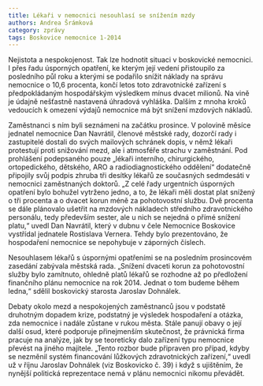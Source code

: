 ```yaml
---
title: Lékaři v nemocnici nesouhlasí se snížením mzdy
authors: Andrea Šrámková
category: zprávy
tags: Boskovice nemocnice 1-2014
---
```


Nejistota a nespokojenost. Tak lze hodnotit situaci v boskovické nemocnici. I přes řadu úsporných opatření, ke kterým její vedení přistoupilo za posledního půl roku a kterými se podařilo snížit náklady na správu nemocnice o 10,6 procenta, končí letos toto zdravotnické zařízení s předpokládaným hospodářským výsledkem mínus dvacet milionů. Na vině je údajně nešťastně nastavená úhradová vyhláška. Dalším z mnoha kroků vedoucích k omezení výdajů nemocnice má být snížení mzdových nákladů.

Zaměstnanci s ním byli seznámeni na začátku prosince. V polovině měsíce jednatel nemocnice Dan Navrátil, členové městské rady, dozorčí rady i zastupitelé dostali do svých mailových schránek dopis, v němž lékaři protestují proti snižování mezd, ale i atmosféře strachu v zaměstnání. Pod prohlášení podepsaného pouze „lékaři interního, chirurgického, ortopedického, dětského, ARO a radiodiagnostického oddělení“ dodatečně připojily svůj podpis zhruba tři desítky lékařů ze současných sedmdesáti v nemocnici zaměstnaných doktorů. „Z celé řady urgentních úsporných opatření bylo bohužel vytrženo jedno, a to, že lékaři měli dostat plat snížený o tři procenta a o dvacet korun méně za pohotovostní službu. Dvě procenta se dále plánovalo ušetřit na mzdových nákladech středního zdravotnického personálu, tedy především sester, ale u nich se nejedná o přímé snížení platu,“ uvedl Dan Navrátil, který v dubnu v čele Nemocnice Boskovice vystřídal jednatele Rostislava Vernera. Tehdy bylo prezentováno, že hospodaření nemocnice se nepohybuje v záporných číslech.

Nesouhlasem lékařů s úspornými opatřeními se na posledním prosincovém zasedání zabývala městská rada. „Snížení dvaceti korun za pohotovostní služby bylo zamítnuto, ohledně platů lékařů se rozhodne až po předložení finančního plánu nemocnice na rok 2014. Jednat o tom budeme během ledna,“ sdělil boskovický starosta Jaroslav Dohnálek.

Debaty okolo mezd a nespokojených zaměstnanců jsou v podstatě druhotným dopadem krize, podstatný je výsledek hospodaření a otázka, zda nemocnice i nadále zůstane v rukou města. Stále panují obavy o její další osud, které podporuje přinejmenším skutečnost, že právnická firma pracuje na analýze, jak by se teoreticky dalo zařízení typu nemocnice převést na jiného majitele. „Tento rozbor bude připraven pro případ, kdyby se nezměnil systém financování lůžkových zdravotnických zařízení,“ uvedl už v říjnu Jaroslav Dohnálek (viz Boskovicko č. 39) i když s ujištěním, že nynější politická reprezentace nemá v plánu nemocnici nikomu převádět.
